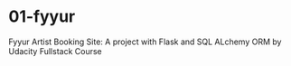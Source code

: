 # 01-fyyur
Fyyur Artist Booking Site: A project with Flask and SQL ALchemy ORM by Udacity Fullstack Course
